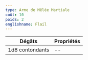 ```yaml
---
type: Arme de Mêlée Martiale
coût: 10
poids: 2
englishname: Flail
---
```


| Dégâts          | Propriétés |
| --------------- | ---------- |
| 1d8 contondants | --         |
